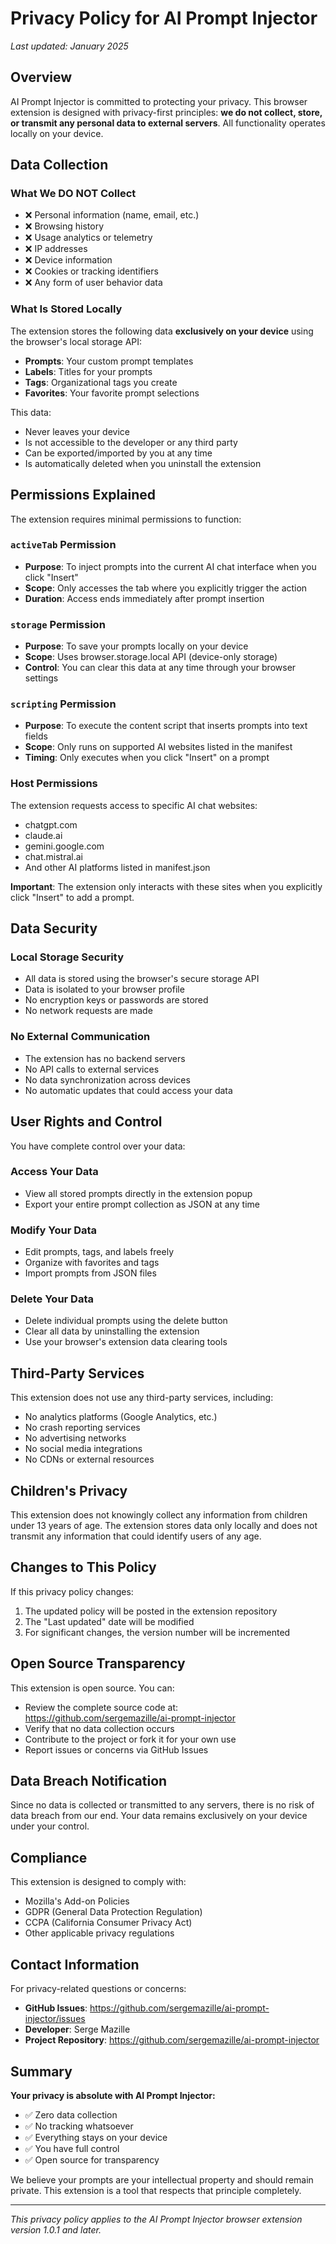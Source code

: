 # Privacy Policy for AI Prompt Injector

*Last updated: January 2025*

## Overview

AI Prompt Injector is committed to protecting your privacy. This browser extension is designed with privacy-first principles: **we do not collect, store, or transmit any personal data to external servers**. All functionality operates locally on your device.

## Data Collection

### What We DO NOT Collect

- ❌ Personal information (name, email, etc.)
- ❌ Browsing history
- ❌ Usage analytics or telemetry
- ❌ IP addresses
- ❌ Device information
- ❌ Cookies or tracking identifiers
- ❌ Any form of user behavior data

### What Is Stored Locally

The extension stores the following data **exclusively on your device** using the browser's local storage API:

- **Prompts**: Your custom prompt templates
- **Labels**: Titles for your prompts
- **Tags**: Organizational tags you create
- **Favorites**: Your favorite prompt selections

This data:
- Never leaves your device
- Is not accessible to the developer or any third party
- Can be exported/imported by you at any time
- Is automatically deleted when you uninstall the extension

## Permissions Explained

The extension requires minimal permissions to function:

### `activeTab` Permission
- **Purpose**: To inject prompts into the current AI chat interface when you click "Insert"
- **Scope**: Only accesses the tab where you explicitly trigger the action
- **Duration**: Access ends immediately after prompt insertion

### `storage` Permission
- **Purpose**: To save your prompts locally on your device
- **Scope**: Uses browser.storage.local API (device-only storage)
- **Control**: You can clear this data at any time through your browser settings

### `scripting` Permission
- **Purpose**: To execute the content script that inserts prompts into text fields
- **Scope**: Only runs on supported AI websites listed in the manifest
- **Timing**: Only executes when you click "Insert" on a prompt

### Host Permissions
The extension requests access to specific AI chat websites:
- chatgpt.com
- claude.ai
- gemini.google.com
- chat.mistral.ai
- And other AI platforms listed in manifest.json

**Important**: The extension only interacts with these sites when you explicitly click "Insert" to add a prompt.

## Data Security

### Local Storage Security
- All data is stored using the browser's secure storage API
- Data is isolated to your browser profile
- No encryption keys or passwords are stored
- No network requests are made

### No External Communication
- The extension has no backend servers
- No API calls to external services
- No data synchronization across devices
- No automatic updates that could access your data

## User Rights and Control

You have complete control over your data:

### Access Your Data
- View all stored prompts directly in the extension popup
- Export your entire prompt collection as JSON at any time

### Modify Your Data
- Edit prompts, tags, and labels freely
- Organize with favorites and tags
- Import prompts from JSON files

### Delete Your Data
- Delete individual prompts using the delete button
- Clear all data by uninstalling the extension
- Use your browser's extension data clearing tools

## Third-Party Services

This extension does not use any third-party services, including:
- No analytics platforms (Google Analytics, etc.)
- No crash reporting services
- No advertising networks
- No social media integrations
- No CDNs or external resources

## Children's Privacy

This extension does not knowingly collect any information from children under 13 years of age. The extension stores data only locally and does not transmit any information that could identify users of any age.

## Changes to This Policy

If this privacy policy changes:
1. The updated policy will be posted in the extension repository
2. The "Last updated" date will be modified
3. For significant changes, the version number will be incremented

## Open Source Transparency

This extension is open source. You can:
- Review the complete source code at: https://github.com/sergemazille/ai-prompt-injector
- Verify that no data collection occurs
- Contribute to the project or fork it for your own use
- Report issues or concerns via GitHub Issues

## Data Breach Notification

Since no data is collected or transmitted to any servers, there is no risk of data breach from our end. Your data remains exclusively on your device under your control.

## Compliance

This extension is designed to comply with:
- Mozilla's Add-on Policies
- GDPR (General Data Protection Regulation)
- CCPA (California Consumer Privacy Act)
- Other applicable privacy regulations

## Contact Information

For privacy-related questions or concerns:

- **GitHub Issues**: https://github.com/sergemazille/ai-prompt-injector/issues
- **Developer**: Serge Mazille
- **Project Repository**: https://github.com/sergemazille/ai-prompt-injector

## Summary

**Your privacy is absolute with AI Prompt Injector:**
- ✅ Zero data collection
- ✅ No tracking whatsoever
- ✅ Everything stays on your device
- ✅ You have full control
- ✅ Open source for transparency

We believe your prompts are your intellectual property and should remain private. This extension is a tool that respects that principle completely.

---

*This privacy policy applies to the AI Prompt Injector browser extension version 1.0.1 and later.*